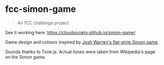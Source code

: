 # fcc-simon-game

> An fCC challenge project.

See it working here: https://cloudsociety.github.io/simon-game/

Game design and colours inspired by [Josh Warren's flat-style Simon game](https://dribbble.com/shots/1432622-Nostalgia).

Sounds thanks to Tone.js. Actual tones were taken from Wikipedia's page on the Simon game.


